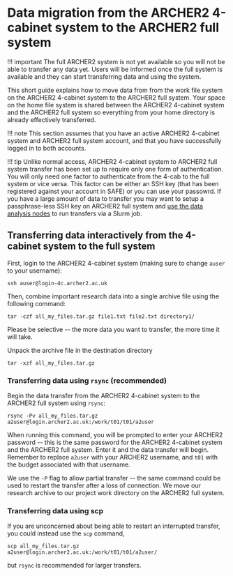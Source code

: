 # Data migration from the ARCHER2 4-cabinet system to the ARCHER2 full system

!!! important
    The full ARCHER2 system is not yet available so you will not be able to
    transfer any data yet. Users will be informed once the full system 
    is available and they can start transferring data and using the system.

This short guide explains how to move data from from the work file system on the ARCHER2 4-cabinet system
to the ARCHER2 full system. Your space on the home file system is shared between the ARCHER2 4-cabinet system 
and the ARCHER2 full system so everything from your home directory is already effectively
transferred.

!!! note
    This section assumes that you have an active ARCHER2 4-cabinet system 
    and ARCHER2 full system account, and that you have successfully logged 
    in to both accounts.
    
!!! tip
    Unlike normal access, ARCHER2 4-cabinet system to ARCHER2 full system transfer 
    has been set up to require only one form of authentication. You will only need
    one factor to authenticate from the 4-cab to the full system or vice versa. This
    factor can be either an SSH key (that has been registered against your account in 
    SAFE) or you can use your passowrd. If you have a large amount of data to transfer
    you may want to setup a passphrase-less SSH key on ARCHER2 full system and
    [use the data analysis nodes](../user-guide/data.md) to run transfers via a
    Slurm job.

## Transferring data interactively from the 4-cabinet system to the full system

First, login to the ARCHER2 4-cabinet system (making sure to change `auser` 
to your username):

    ssh auser@login-4c.archer2.ac.uk

Then, combine important research data into a single archive file using the 
following command:

    tar -czf all_my_files.tar.gz file1.txt file2.txt directory1/
    
Please be selective -- the more data you want to transfer, the more time it 
will take.

Unpack the archive file in the destination directory

    tar -xzf all_my_files.tar.gz

### Transferring data using `rsync` (recommended)

Begin the data transfer from the ARCHER2 4-cabinet system to the ARCHER2 full 
system using `rsync`:

    rsync -Pv all_my_files.tar.gz a2user@login.archer2.ac.uk:/work/t01/t01/a2user

When running this command, you will be prompted to enter your ARCHER2
password -- this is the same password for the ARCHER2 4-cabinet system 
and the ARCHER2 full system. Enter it and the data transfer will begin. 
Remember to replace `a2user` with your ARCHER2 username, and `t01` with 
the budget associated with that username.

We use the `-P` flag to allow partial transfer -- the same
command could be used to restart the transfer after a loss of
connection. We move our research archive to our project work directory 
on the ARCHER2 full system.

### Transferring data using scp

If you are unconcerned about being able to restart an interrupted
transfer, you could instead use the `scp` command,

    scp all_my_files.tar.gz a2user@login.archer2.ac.uk:/work/t01/t01/a2user/

but `rsync` is recommended for larger transfers.
